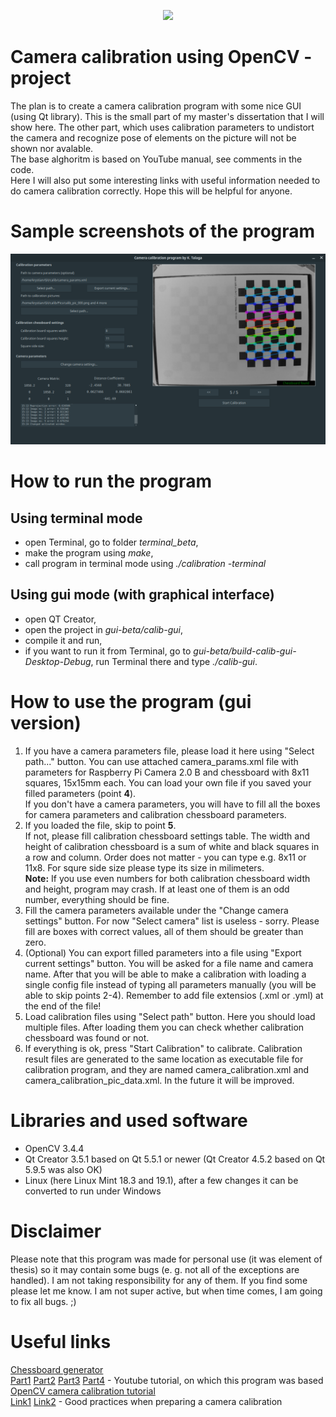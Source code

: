 <p align="center">
  <img src="https://cdn-images-1.medium.com/max/1600/1*Mu7_d3e1qPtW1e7EgsX7LQ.png">
</p>

# Camera calibration using OpenCV - project
The plan is to create a camera calibration program with some nice GUI (using Qt library). This is the small part of my master's dissertation that I will show here. The other part, which uses calibration parameters to undistort the camera and recognize pose of elements on the picture will not be shown nor avalable.\
The base alghoritm is based on YouTube manual, see comments in the code.\
Here I will also put some interesting links with useful information needed to do camera calibration correctly. Hope this will be helpful for anyone.

# Sample screenshots of the program

<p align="center">
  <img src="https://raw.githubusercontent.com/Kuwashitamidayo/camera_calib/master/Screenshots/screen_003.png">
</p>

# How to run the program

## Using terminal mode
- open Terminal, go to folder *terminal_beta*,
- make the program using *make*,
- call program in terminal mode using *./calibration -terminal*

## Using gui mode (with graphical interface)
- open QT Creator,
- open the project in *gui-beta/calib-gui*,
- compile it and run,
- if you want to run it from Terminal, go to *gui-beta/build-calib-gui-Desktop-Debug*, run Terminal there and type *./calib-gui*. 

# How to use the program (gui version)
1. If you have a camera parameters file, please load it here using "Select path..." button. You can use attached camera_params.xml file with parameters for Raspberry Pi Camera 2.0 B and chessboard with 8x11 squares, 15x15mm each. You can load your own file if you saved your filled parameters (point **4**).\
If you don't have a camera parameters, you will have to fill all the boxes for camera parameters and calibration chessboard parameters. 
2. If you loaded the file, skip to point **5**.\
If not, please fill calibration chessboard settings table. The width and height of calibration chessboard is a sum of white and black squares in a row and column. Order does not matter - you can type e.g. 8x11 or 11x8. For squre side size please type its size in milimeters.\
**Note:** If you use even numbers for both calibration chessboard width and height, program may crash. If at least one of them is an odd number, everything should be fine.
3. Fill the camera parameters available under the "Change camera settings" button. For now "Select camera" list is useless - sorry. Please fill are boxes with correct values, all of them should be greater than zero.
4. (Optional) You can export filled parameters into a file using "Export current settings" button. You will be asked for a file name and camera name. After that you will be able to make a calibration with loading a single config file instead of typing all parameters manually (you  will be able to skip points 2-4). Remember to add file extensios (.xml or .yml) at the end of the file!
5. Load calibration files using "Select path" button. Here you should load multiple files. After loading them you can check whether calibration chessboard was found or not.
6. If everything is ok, press "Start Calibration" to calibrate. Calibration result files are generated to the same location as executable file for calibration program, and they are named camera_calibration.xml and camera_calibration_pic_data.xml. In the future it will be improved.

# Libraries and used software
- OpenCV 3.4.4
- Qt Creator 3.5.1 based on Qt 5.5.1 or newer (Qt Creator 4.5.2 based on Qt 5.9.5 was also OK)
- Linux (here Linux Mint 18.3 and 19.1), after a few changes it can be converted to run under Windows

# Disclaimer
Please note that this program was made for personal use (it was element of thesis) so it may contain some bugs (e. g. not all of the exceptions are handled). I am not taking responsibility for any of them. If you find some please let me know. I am not super active, but when time comes, I am going to fix all bugs. ;)

# Useful links
[Chessboard generator](https://calib.io/pages/camera-calibration-pattern-generator)\
[Part1](https://www.youtube.com/watch?v=HNfPbw-1e_w) [Part2](https://www.youtube.com/watch?v=v7jutAmWJVQ) [Part3](https://www.youtube.com/watch?v=l4gGX-5_5q0) [Part4](https://www.youtube.com/watch?v=GYIQiV9Aw74) - Youtube tutorial, on which this program was based\
[OpenCV camera calibration tutorial](https://docs.opencv.org/3.4.3/d4/d94/tutorial_camera_calibration.html)\
[Link1](https://calib.io/blogs/knowledge-base/calibration-best-practices) [Link2](https://dsp.stackexchange.com/questions/1567/how-do-i-get-the-most-accurate-camera-calibration) - Good practices when preparing a camera calibration
